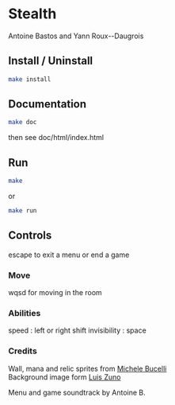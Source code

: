 # Stealth
Antoine Bastos and Yann Roux--Daugrois

## Install / Uninstall

```sh
make install
```

## Documentation
```sh
make doc
```
then see doc/html/index.html

## Run
```sh
make
``` 
or 
```sh
make run
``` 

## Controls

escape to exit a menu or end a game

### Move
wqsd for moving in the room

### Abilities
speed : left or right shift 
invisibility : space

### Credits

Wall, mana and relic sprites from [Michele Bucelli](https://opengameart.org/users/buch)<br>
Background image form [Luis Zuno](https://ansimuz.itch.io/)<br>

Menu and game soundtrack by Antoine B.


